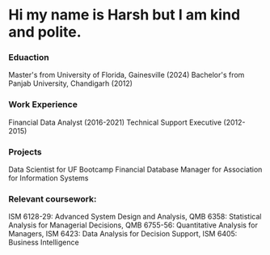 # Hi my name is Harsh but I am kind and polite.

### Eduaction
Master's from University of Florida, Gainesville (2024)
Bachelor's from Panjab University, Chandigarh (2012)

### Work Experience
Financial Data Analyst (2016-2021)
Technical Support Executive (2012-2015)

### Projects
Data Scientist for UF Bootcamp
Financial Database Manager for Association for Information Systems

### Relevant coursework: 
ISM 6128-29:   Advanced System Design and Analysis,
QMB 6358:      Statistical Analysis for Managerial Decisions, 
QMB 6755-56: 	 Quantitative Analysis for Managers, 
ISM 6423: 		   Data Analysis for Decision Support, 
ISM 6405: 		   Business Intelligence


 
